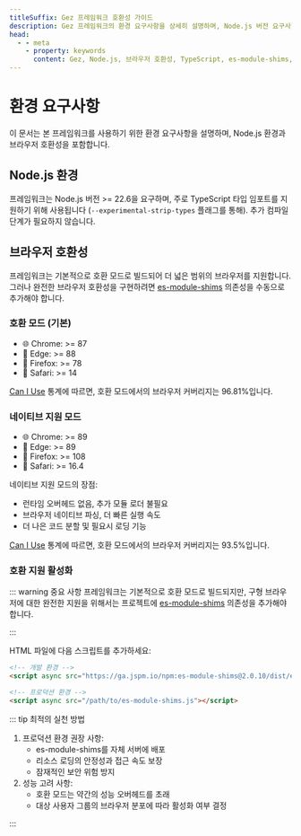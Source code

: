 ```yaml
---
titleSuffix: Gez 프레임워크 호환성 가이드
description: Gez 프레임워크의 환경 요구사항을 상세히 설명하며, Node.js 버전 요구사항과 브라우저 호환성 정보를 포함하여 개발자가 개발 환경을 올바르게 구성할 수 있도록 돕습니다.
head:
  - - meta
    - property: keywords
      content: Gez, Node.js, 브라우저 호환성, TypeScript, es-module-shims, 환경 설정
---
```


# 환경 요구사항

이 문서는 본 프레임워크를 사용하기 위한 환경 요구사항을 설명하며, Node.js 환경과 브라우저 호환성을 포함합니다.

## Node.js 환경

프레임워크는 Node.js 버전 >= 22.6을 요구하며, 주로 TypeScript 타입 임포트를 지원하기 위해 사용됩니다 (`--experimental-strip-types` 플래그를 통해). 추가 컴파일 단계가 필요하지 않습니다.

## 브라우저 호환성

프레임워크는 기본적으로 호환 모드로 빌드되어 더 넓은 범위의 브라우저를 지원합니다. 그러나 완전한 브라우저 호환성을 구현하려면 [es-module-shims](https://github.com/guybedford/es-module-shims) 의존성을 수동으로 추가해야 합니다.

### 호환 모드 (기본)
- 🌐 Chrome: >= 87
- 🔷 Edge: >= 88
- 🦊 Firefox: >= 78
- 🧭 Safari: >= 14

[Can I Use](https://caniuse.com/?search=dynamic%20import) 통계에 따르면, 호환 모드에서의 브라우저 커버리지는 96.81%입니다.

### 네이티브 지원 모드
- 🌐 Chrome: >= 89
- 🔷 Edge: >= 89
- 🦊 Firefox: >= 108
- 🧭 Safari: >= 16.4

네이티브 지원 모드의 장점:
- 런타임 오버헤드 없음, 추가 모듈 로더 불필요
- 브라우저 네이티브 파싱, 더 빠른 실행 속도
- 더 나은 코드 분할 및 필요시 로딩 기능

[Can I Use](https://caniuse.com/?search=importmap) 통계에 따르면, 호환 모드에서의 브라우저 커버리지는 93.5%입니다.

### 호환 지원 활성화

::: warning 중요 사항
프레임워크는 기본적으로 호환 모드로 빌드되지만, 구형 브라우저에 대한 완전한 지원을 위해서는 프로젝트에 [es-module-shims](https://github.com/guybedford/es-module-shims) 의존성을 추가해야 합니다.

:::

HTML 파일에 다음 스크립트를 추가하세요:

```html
<!-- 개발 환경 -->
<script async src="https://ga.jspm.io/npm:es-module-shims@2.0.10/dist/es-module-shims.js"></script>

<!-- 프로덕션 환경 -->
<script async src="/path/to/es-module-shims.js"></script>
```

::: tip 최적의 실천 방법

1. 프로덕션 환경 권장 사항:
   - es-module-shims를 자체 서버에 배포
   - 리소스 로딩의 안정성과 접근 속도 보장
   - 잠재적인 보안 위험 방지
2. 성능 고려 사항:
   - 호환 모드는 약간의 성능 오버헤드를 초래
   - 대상 사용자 그룹의 브라우저 분포에 따라 활성화 여부 결정

:::